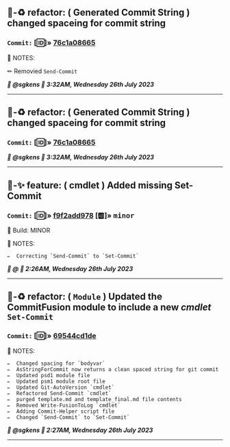  
##  🎯-♻️ refactor: ( Generated Commit String ) changed spaceing for commit string 

### `Commit:` [🆔]» [76c1a08665](https://gitlab.snowlab.tk/powershell/CommitFusion/-/commit/76c1a0866555b17a507c42e9b2fa226cd0f3c6da)   
 
📜 NOTES:  
 
✏  Removied `Send-Commit`  
 
 
***👤 @sgkens 📅 3:32AM, Wednesday 26th July 2023*** 
 
---- 
 



 
##  🎯-♻️ refactor: ( Generated Commit String ) changed spaceing for commit string 

### `Commit:` [🆔]» [76c1a08665](https://gitlab.snowlab.tk/powershell/CommitFusion/-/commit/76c1a0866555b17a507c42e9b2fa226cd0f3c6da)   
 
 
***👤 @sgkens 📅 3:32AM, Wednesday 26th July 2023*** 
 
---- 
 



 
##  🎯-✨ feature: ( cmdlet ) Added missing Set-Commit 

### `Commit:` [🆔]» [f9f2add978](https://gitlab.snowlab.tk//CommitFusion/-/commit/f9f2add97830d7f520dc6f12a07ddcce2e04a3ba)  [🆎]» <kbd>minor</kbd> 
 
  🧰 Build: MINOR 
 
 
  📜 NOTES:  
 
    ✏  Correcting `Send-Commit` to `Set-Commit`  
 
 
***👤 @ 📅 2:26AM, Wednesday 26th July 2023*** 
 
---- 
 



 
##  🎯-♻️ refactor: ( `Module` ) Updated the CommitFusion module to include a new *cmdlet* `Set-Commit` 

### `Commit:` [🆔]» [69544cd1de](https://gitlab.snowlab.tk/ccharp/CommitFusion/-/commit/69544cd1deba9b40ac88b90f46d531e60364e295)   
 
  📜 NOTES:  
 
    ✏  Changed spacing for `bodyvar`  
    ✏  AsStringForCommit now returns a clean spaced string for git commit  
    ✏  Updated psd1 module file  
    ✏  Updated psm1 module root file  
    ✏  Updated Git-AutoVersion `cmdlet`  
    ✏  Refactored Send-Commit `cmdlet`  
    ✏  purged template.md and template_final.md file contents  
    ✏  Removed Write-FusionToLog `cmdlet`  
    ✏  Adding Commit-Helper script file  
    ✏  Changed `Send-Commit` to `Set-Commit`  
 
 
***👤 @sgkens 📅 2:27AM, Wednesday 26th July 2023*** 
 
----





